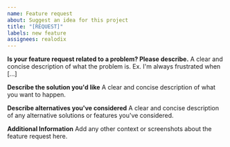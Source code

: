 ```yaml
---
name: Feature request
about: Suggest an idea for this project
title: "[REQUEST]"
labels: new feature
assignees: realodix
---
```


**Is your feature request related to a problem? Please describe.**
A clear and concise description of what the problem is. Ex. I'm always frustrated when [...]

**Describe the solution you'd like**
A clear and concise description of what you want to happen.

**Describe alternatives you've considered**
A clear and concise description of any alternative solutions or features you've considered.

**Additional Information**
Add any other context or screenshots about the feature request here.
